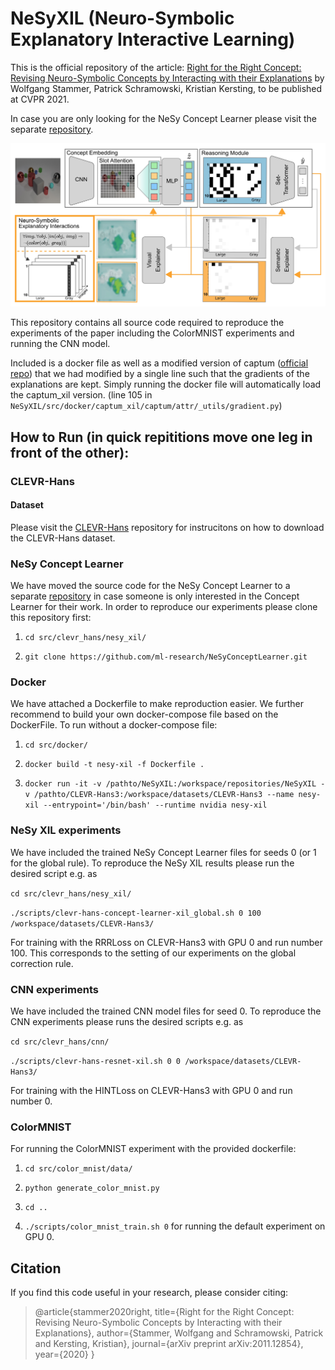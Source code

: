 # NeSyXIL (Neuro-Symbolic Explanatory Interactive Learning)

This is the official repository of the article: [Right for the Right Concept: Revising Neuro-Symbolic Concepts by 
Interacting with their Explanations](https://arxiv.org/pdf/2011.12854.pdf) by Wolfgang Stammer, Patrick Schramowski, 
Kristian Kersting, to be published at CVPR 2021.

In case you are only looking for the NeSy Concept Learner please visit the 
separate [repository](https://github.com/ml-research/NeSyConceptLearner).

![Concept Learner with NeSy XIL](./figures/main_method.png)

This repository contains all source code required to reproduce the experiments of the paper including the ColorMNIST 
experiments and running the CNN model. 

Included is a docker file as well as a modified version of captum ([official repo](https://captum.ai/)) that we had 
modified by a single line such that the gradients of the explanations are kept. Simply running the docker file will 
automatically load the captum_xil version. (line 105 in ```NeSyXIL/src/docker/captum_xil/captum/attr/_utils/gradient.py```) 

## How to Run (in quick repititions move one leg in front of the other):

### CLEVR-Hans

#### Dataset

Please visit the [CLEVR-Hans](https://github.com/ml-research/CLEVR-Hans) repository for instrucitons on how to download 
the CLEVR-Hans dataset.

### NeSy Concept Learner

We have moved the source code for the NeSy Concept Learner to a separate 
[repository](https://github.com/ml-research/NeSyConceptLearner) in case someone is only interested in the Concept 
Learner for their work. In order to reproduce our experiments please clone this repository first:

1. ```cd src/clevr_hans/nesy_xil/```

2. ```git clone https://github.com/ml-research/NeSyConceptLearner.git```

### Docker

We have attached a Dockerfile to make reproduction easier. We further recommend to build your own docker-compose file
based on the DockerFile. To run without a docker-compose file:

1. ```cd src/docker/```

2. ```docker build -t nesy-xil -f Dockerfile .```

3. ```docker run -it -v /pathto/NeSyXIL:/workspace/repositories/NeSyXIL -v /pathto/CLEVR-Hans3:/workspace/datasets/CLEVR-Hans3 --name nesy-xil --entrypoint='/bin/bash' --runtime nvidia nesy-xil```

### NeSy XIL experiments

We have included the trained NeSy Concept Learner files for seeds 0 (or 1 for the global rule). To reproduce the NeSy 
XIL results please run the desired script e.g. as

```cd src/clevr_hans/nesy_xil/```

```./scripts/clevr-hans-concept-learner-xil_global.sh 0 100 /workspace/datasets/CLEVR-Hans3/```

For training with the RRRLoss on CLEVR-Hans3 with GPU 0 and run number 100. This corresponds to the setting of our 
experiments on the global correction rule.

### CNN experiments

We have included the trained CNN model files for seed 0. To reproduce the CNN experiments please runs the desired 
scripts e.g. as 

```cd src/clevr_hans/cnn/```

```./scripts/clevr-hans-resnet-xil.sh 0 0 /workspace/datasets/CLEVR-Hans3/```

For training with the HINTLoss on CLEVR-Hans3 with GPU 0 and run number 0.

### ColorMNIST

For running the ColorMNIST experiment with the provided dockerfile:

1. ```cd src/color_mnist/data/```

2. ```python generate_color_mnist.py```

3. ```cd ..```

4. ```./scripts/color_mnist_train.sh 0``` for running the default experiment on GPU 0.

## Citation
If you find this code useful in your research, please consider citing:

> @article{stammer2020right,
  title={Right for the Right Concept: Revising Neuro-Symbolic Concepts by Interacting with their Explanations},
  author={Stammer, Wolfgang and Schramowski, Patrick and Kersting, Kristian},
  journal={arXiv preprint arXiv:2011.12854},
  year={2020}
}
